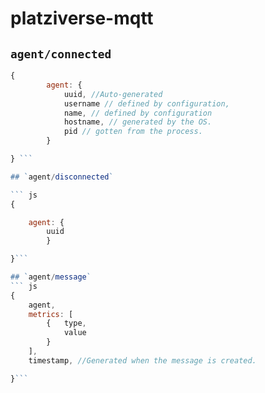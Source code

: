 # platziverse-mqtt

## `agent/connected`

````js
{
        agent: {
            uuid, //Auto-generated
            username // defined by configuration,
            name, // defined by configuration
            hostname, // generated by the OS.
            pid // gotten from the process.
        }

} ```

## `agent/disconnected`

``` js
{

    agent: {
        uuid
        }

}```

## `agent/message`
``` js
{
    agent,
    metrics: [
        {   type,
            value
        }
    ],
    timestamp, //Generated when the message is created.

}```
````
